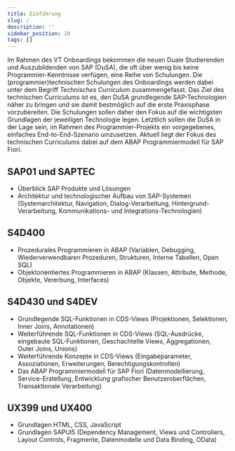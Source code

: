 ```yaml
---
title: Einführung
slug: /
description: ''
sidebar_position: 10
tags: []
---
```


Im Rahmen des VT Onboardings bekommen die neuen Duale Studierenden und Auszubildenden von SAP (DuSA), die oft über wenig bis keine 
Programmier-Kenntnisse verfügen, eine Reihe von Schulungen. Die (programmier)technischen Schulungen des Onboardings werden dabei unter dem Begriff 
_Technisches Curriculum_ zusammengefasst. Das Ziel des technischen Curriculums ist es, den DuSA grundlegende SAP-Technologien näher zu bringen und sie damit bestmöglich auf die erste Praxisphase vorzubereiten. Die Schulungen sollen daher den Fokus auf die wichtigsten Grundlagen der 
jeweiligen Technologie legen. Letztlich sollen die DuSA in der Lage sein, im Rahmen des Programmier-Projekts ein vorgegebenes, einfaches End-to-End-Szenario umzusetzen. Aktuell liegt der Fokus des technischen Curriculums dabei auf dem ABAP Programmiermodell für SAP Fiori.

## SAP01 und SAPTEC
- Überblick SAP Produkte und Lösungen
- Architektur und technologischer Aufbau von SAP-Systemen (Systemarchitektur, Navigation, Dialog-Verarbeitung, Hintergrund-Verarbeitung, Kommunikations- und Integrations-Technologien)

## S4D400
- Prozedurales Programmieren in ABAP (Variablen, Debugging, Wiederverwendbaren Prozeduren, Strukturen, Interne Tabellen, Open SQL)
- Objektorientiertes Programmieren in ABAP (Klassen, Attribute, Methode, Objekte, Vererbung, Interfaces)

## S4D430 und S4DEV
- Grundlegende SQL-Funktionen in CDS-Views (Projektionen, Selektionen, Inner Joins, Annotationen)
- Weiterführende SQL-Funktionen in CDS-Views (SQL-Ausdrücke, eingebaute SQL-Funktionen, Geschachtelte Views, Aggregationen, Outer Joins, Unions)
- Weiterführende Konzepte in CDS-Views (Eingabeparameter, Assoziationen, Erweiterungen, Berechtigungskontrollen)
- Das ABAP Programmiermodell für SAP Fiori (Datenmodellierung, Service-Erstellung, Entwicklung grafischer Benutzeroberflächen, Transaktionale Verarbeitung)

## UX399 und UX400
- Grundlagen HTML, CSS, JavaScript
- Grundlagen SAPUI5 (Dependency Management, Views und Controllers, Layout Controls, Fragmente, Datenmodelle und Data Binding, OData)
